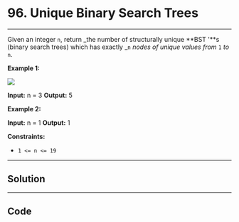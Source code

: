 # 96. Unique Binary Search Trees

---

Given an integer `n`, return _the number of structurally unique **BST '**s (binary search trees) which has exactly _`n` _nodes of unique values from_ `1` _to_ `n`.

 

**Example 1:**

![](https://assets.leetcode.com/uploads/2021/01/18/uniquebstn3.jpg)


**Input:** n = 3
**Output:** 5


**Example 2:**


**Input:** n = 1
**Output:** 1


 

**Constraints:**

  * `1 <= n <= 19`

---

## Solution



---

## Code
```python


```